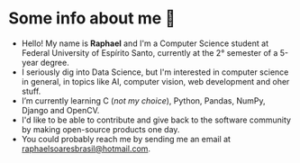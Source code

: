 # Some info about me 🦖
- Hello! My name is **Raphael** and I'm a Computer Science student at Federal University of Espírito Santo, currently at the 2° semester of a 5-year degree.
- I seriously dig into Data Science, but I'm interested in computer science in general, in topics like AI, computer vision, web development and oher stuff.
- I’m currently learning C (*not my choice*), Python, Pandas, NumPy, Django and OpenCV.
- I'd like to be able to contribute and give back to the software community by making open-source products one day.
- You could probably reach me by sending me an email at raphaelsoaresbrasil@hotmail.com.

<!---
raphael-ss/raphael-ss is a ✨ special ✨ repository because its `README.md` (this file) appears on your GitHub profile.
You can click the Preview link to take a look at your changes.
--->
